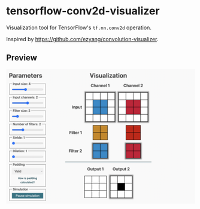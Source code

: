 # tensorflow-conv2d-visualizer

Visualization tool for TensorFlow's `tf.nn.conv2d` operation.

Inspired by <https://github.com/ezyang/convolution-visualizer>.

## Preview

![](preview.png)
